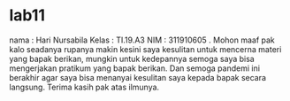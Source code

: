 # lab11

nama : Hari Nursabila
Kelas : TI.19.A3
NIM   : 311910605
.
Mohon maaf pak kalo seadanya rupanya makin kesini saya kesulitan untuk mencerna materi yang bapak berikan, mungkin untuk kedepannya semoga saya bisa mengerjakan pratikum yang bapak berikan. Dan semoga pandemi ini berakhir agar saya bisa menanyai kesulitan saya kepada bapak secara langsung. Terima kasih pak atas ilmunya.
